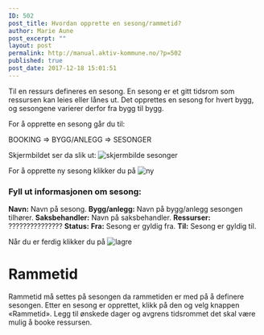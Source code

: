 ```yaml
---
ID: 502
post_title: Hvordan opprette en sesong/rammetid?
author: Marie Aune
post_excerpt: ""
layout: post
permalink: http://manual.aktiv-kommune.no/?p=502
published: true
post_date: 2017-12-18 15:01:51
---
```

Til en ressurs defineres en sesong. En sesong er et gitt tidsrom som ressursen kan leies eller lånes ut. Det opprettes en sesong for hvert bygg, og sesongene varierer derfor fra bygg til bygg.

For å opprette en sesong går du til:

BOOKING => BYGG/ANLEGG => SESONGER 

Skjermbildet ser da slik ut:
![skjermbilde sesonger](http://manual.aktiv-kommune.no/wp-content/uploads/2017/12/skjermbildesesonger.png)

For å opprette ny sesong klikker du på 
![ny](http://manual.aktiv-kommune.no/wp-content/uploads/2017/12/NY.png)


### Fyll ut informasjonen om sesong:
**Navn:** Navn på sesong.
**Bygg/anlegg:** Navn på bygg/anlegg sesongen tilhører.
**Saksbehandler:** Navn på saksbehandler.
**Ressurser:** ???????????????
**Status:** 
**Fra:** Sesong er gyldig fra.
**Til:** Sesong er gyldig til. 


Når du er ferdig klikker du på 
![lagre](http://manual.aktiv-kommune.no/wp-content/uploads/2017/12/lagre.png)

# Rammetid

Rammetid må settes på sesongen da rammetiden er med på å definere sesongen.  Etter en sesong er opprettet, klikk på den og velg knappen «Rammetid». Legg til ønskede dager og avgrens tidsrommet det skal være mulig å booke ressursen.